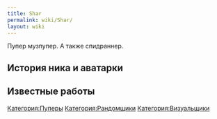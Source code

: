 ```yaml
---
title: Shar
permalink: wiki/Shar/
layout: wiki
---
```


Пупер музпупер. А также спидраннер.

## История ника и аватарки

## Известные работы

[Категория:Пуперы](Категория:Пуперы "wikilink")
[Категория:Рандомщики](Категория:Рандомщики "wikilink")
[Категория:Визуальщики](Категория:Визуальщики "wikilink")
